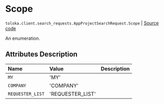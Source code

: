 # Scope
`toloka.client.search_requests.AppProjectSearchRequest.Scope` | [Source code](https://github.com/Toloka/toloka-kit/blob/v0.1.25/src/client/search_requests.py#L982)

An enumeration.

## Attributes Description

| Name | Value | Description |
| :------| :-----------| :----------| 
`MY`|'MY'|<p></p>
`COMPANY`|'COMPANY'|<p></p>
`REQUESTER_LIST`|'REQUESTER_LIST'|<p></p>
